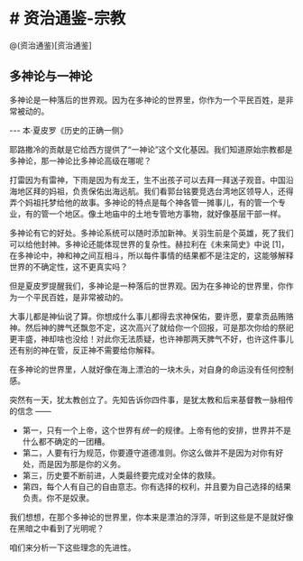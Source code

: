 # # 资治通鉴-宗教

@(资治通鉴)[资治通鉴]



## 多神论与一神论



多神论是一种落后的世界观。因为在多神论的世界里，你作为一个平民百姓，是非常被动的。

--- 本·夏皮罗《历史的正确一侧》

耶路撒冷的贡献是它给西方提供了“一神论”这个文化基因。我们知道原始宗教都是多神论，那一神论比多神论高级在哪呢？

打雷因为有雷神，下雨是因为有龙王，生不出孩子可以去拜一拜送子观音。中国沿海地区拜的妈祖，负责保佑出海远航。我们看郭台铭要竞选台湾地区领导人，还得弄个妈祖托梦给他的故事。多神论的特点是每个神各管一摊事儿，有的管一个专业，有的管一个地区。像土地庙中的土地专管地方事物，就好像基层干部一样。

多神论有它的好处。多神论系统可以随时添加新神。关羽生前是个英雄，死了我们可以给他封神。多神论还能体现世界的复杂性。赫拉利在《未来简史》中说 [1]，在多神论中，神和神之间互相斗，所以每件事情的结果都不是注定的，这能够解释世界的不确定性，这不更真实吗？

但是夏皮罗提醒我们，多神论是一种落后的世界观。因为在多神论的世界里，你作为一个平民百姓，是非常被动的。

大事儿都是神仙说了算。你想成什么事儿都得去求神保佑，要许愿，要拿贡品贿赂神。然后神的脾气还飘忽不定，这次高兴了就给你一个回报，可是那次你给的祭祀更丰盛，神却啥也没给！对此你无法质疑，也许神那两天脾气不好，也许这件事儿还有别的神在管，反正神不需要给你解释。

在多神论的世界里，人就好像在海上漂泊的一块木头，对自身的命运没有任何控制感。

突然有一天，犹太教创立了。先知告诉你四件事，是犹太教和后来基督教一脉相传的信念 ——

- 第一，只有一个上帝，这个世界有*统一*的规律。上帝有他的安排，世界并不是什么都不确定的一团糟。
- 第二，人要有行为规范，你要遵守道德准则。你这么做并不是因为对你有好处，而是因为那是你的义务。
- 第三，历史要不断前进，人类最终要完成对全体的救赎。
- 第四，每个人有自己的自由意志。你有选择的权利，并且要为自己选择的结果负责。你不是奴隶。

我们想想，在那个多神论的世界里，你本来是漂泊的浮萍，听到这些是不是就好像在黑暗之中看到了光明呢？

咱们来分析一下这些理念的先进性。